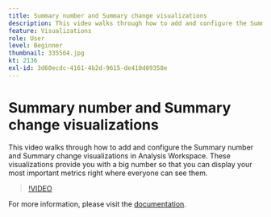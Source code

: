 ```yaml
---
title: Summary number and Summary change visualizations
description: This video walks through how to add and configure the Summary number and Summary change visualizations in Analysis Workspace. These visualizations provide you with a big number so that you can display your most important metrics right where everyone can see them.
feature: Visualizations
role: User
level: Beginner
thumbnail: 335564.jpg
kt: 2136
exl-id: 3d60ecdc-4161-4b2d-9615-de410d89358e
---
```

# Summary number and Summary change visualizations

This video walks through how to add and configure the Summary number and Summary change visualizations in Analysis Workspace. These visualizations provide you with a big number so that you can display your most important metrics right where everyone can see them.

>[!VIDEO](https://video.tv.adobe.com/v/335564/?quality=12&learn=on)

For more information, please visit the [documentation](https://experienceleague.adobe.com/docs/analytics/analyze/analysis-workspace/visualizations/summary-number-change.html).
